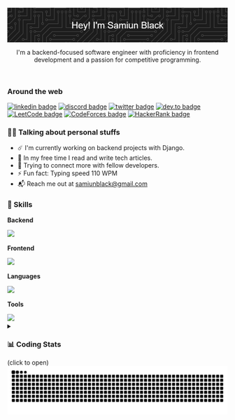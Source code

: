 <img align="center" src="https://github.com/samiunblack/samiunblack/blob/main/header-2.png" alt="header image"></img>
<p align="center">I'm a backend-focused software engineer with proficiency in frontend development and a passion for competitive programming.</p>

<br>

### Around the web

<!--  /-->

<a href="https://www.linkedin.com/in/samiunblack01"><img src="https://img.shields.io/badge/LinkedIn-343A40?style=for-the-badge&logo=linkedin&logoColor=white" alt="linkedin badge"/></a>
<a href="https://discord.com/users/818515786803970148"><img src="https://img.shields.io/badge/Discord-343A40?style=for-the-badge&logo=discord&logoColor=white" alt="discord badge"/></a>
<a href="https://twitter.com/samiun_black"><img src="https://img.shields.io/badge/Twitter-343A40?style=for-the-badge&logo=twitter&logoColor=white" alt="twitter badge"/></a>
<a href="https://dev.to/samiunblack"><img src="https://img.shields.io/badge/dev.to-343A40?style=for-the-badge&logo=devdotto&logoColor=white" alt="dev.to badge"/></a>
<a href="https://leetcode.com/samiunblack"><img src="https://img.shields.io/badge/LeetCode-343A40?style=for-the-badge&logo=leetcode&logoColor=white" alt="LeetCode badge"/></a>
<a href="https://codeforces.com/profile/samiunblack"><img src="https://img.shields.io/badge/CodeForces-343A40?style=for-the-badge&logo=codeforces&logoColor=white" alt="CodeForces badge"/></a>
<a href="https://hackerrank.com/samiunblack"><img src="https://img.shields.io/badge/HackerRank-343A40?style=for-the-badge&logo=hackerrank&logoColor=white" alt="HackerRank badge"/></a>


### 👨‍💻 Talking about personal stuffs
- ☄️ I'm currently working on backend projects with Django.
- 🧶 In my free time I read and write tech articles.
- 🤝 Trying to connect more with fellow developers.
- ⚡ Fun fact: Typing speed 110 WPM
- 📬 Reach me out at samiunblack@gmail.com

### 🚀 Skills

**Backend**

<a href="https://skillicons.dev">
    <img src="https://skillicons.dev/icons?i=django,postgres,mysql,nodejs,express,mongodb" height="45"/>
</a>

**Frontend**

<a href="https://skillicons.dev">
    <img src="https://skillicons.dev/icons?i=react,next,tailwind,bootstrap" height="45"/>
</a>

**Languages**

<a href="https://skillicons.dev">
    <img src="https://skillicons.dev/icons?i=python,javascript,cpp,c" height="45"/>
</a>

**Tools**

<a href="https://skillicons.dev">
    <img src="https://skillicons.dev/icons?i=git,neovim,firebase,linux,figma" height="45"/>
</a>

<br>


<details> 
    <summary><h3>📊 Coding Stats</h3> (click to open)</summary>
    <img src="http://github-readme-streak-stats.herokuapp.com?user=samiunblack&theme=github-dark" alt="github stats"/>
    

<!--START_SECTION:waka-->

```txt
From: 11 October 2024 - To: 18 October 2024

No activity tracked
```

<!--END_SECTION:waka--> 
</details>

<picture>
  <source media="(prefers-color-scheme: dark)" srcset="https://github.com/samiunblack/samiunblack/blob/output/github-contribution-grid-snake-dark.svg">
  <source media="(prefers-color-scheme: light)" srcset="https://github.com/samiunblack/samiunblack/blob/output/github-contribution-grid-snake.svg">
  <img alt="github contribution grid snake animation" src="https://github.com/samiunblack/samiunblack/blob/output/github-contribution-grid-snake.svg">
</picture>
